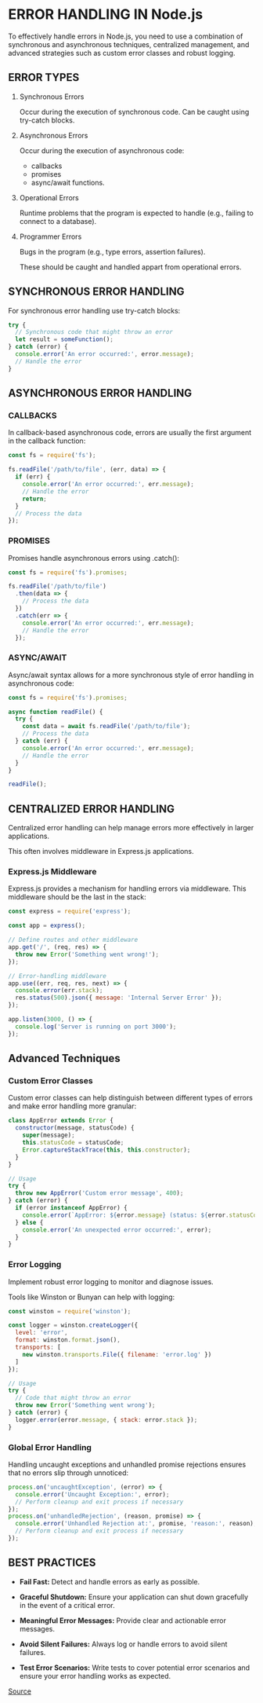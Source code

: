 # ERROR HANDLING IN Node.js

To effectively handle errors in Node.js, you need to use a combination of synchronous and asynchronous techniques, centralized management, and advanced strategies such as custom error classes and robust logging.

## ERROR TYPES

1. Synchronous Errors

    Occur during the execution of synchronous code. Can be caught using try-catch blocks.

2. Asynchronous Errors

    Occur during the execution of asynchronous code:
    - callbacks
    - promises
    - async/await functions.

3. Operational Errors

    Runtime problems that the program is expected to handle (e.g., failing to connect to a database).

4. Programmer Errors

    Bugs in the program (e.g., type errors, assertion failures).
    
    These should be caught and handled appart from operational errors.

## SYNCHRONOUS ERROR HANDLING

For synchronous error handling use try-catch blocks:

```js
try {
  // Synchronous code that might throw an error
  let result = someFunction();
} catch (error) {
  console.error('An error occurred:', error.message);
  // Handle the error
}
```

## ASYNCHRONOUS ERROR HANDLING

### CALLBACKS

In callback-based asynchronous code, errors are usually the first argument in the callback function:

```js
const fs = require('fs');

fs.readFile('/path/to/file', (err, data) => {
  if (err) {
    console.error('An error occurred:', err.message);
    // Handle the error
    return;
  }
  // Process the data
});
```

### PROMISES

Promises handle asynchronous errors using .catch():

```js
const fs = require('fs').promises;

fs.readFile('/path/to/file')
  .then(data => {
    // Process the data
  })
  .catch(err => {
    console.error('An error occurred:', err.message);
    // Handle the error
  });
  ```

### ASYNC/AWAIT

Async/await syntax allows for a more synchronous style of error handling in asynchronous code:

```js
const fs = require('fs').promises;

async function readFile() {
  try {
    const data = await fs.readFile('/path/to/file');
    // Process the data
  } catch (err) {
    console.error('An error occurred:', err.message);
    // Handle the error
  }
}

readFile();
```

## CENTRALIZED ERROR HANDLING

Centralized error handling can help manage errors more effectively in larger applications.

This often involves middleware in Express.js applications.

### Express.js Middleware

Express.js provides a mechanism for handling errors via middleware. This middleware should be the last in the stack:

```js
const express = require('express');

const app = express();

// Define routes and other middleware
app.get('/', (req, res) => {
  throw new Error('Something went wrong!');
});

// Error-handling middleware
app.use((err, req, res, next) => {
  console.error(err.stack);
  res.status(500).json({ message: 'Internal Server Error' });
});

app.listen(3000, () => {
  console.log('Server is running on port 3000');
});
```

## Advanced Techniques

### Custom Error Classes

Custom error classes can help distinguish between different types of errors and make error handling more granular:

```js
class AppError extends Error {
  constructor(message, statusCode) {
    super(message);
    this.statusCode = statusCode;
    Error.captureStackTrace(this, this.constructor);
  }
}

// Usage
try {
  throw new AppError('Custom error message', 400);
} catch (error) {
  if (error instanceof AppError) {
    console.error(`AppError: ${error.message} (status: ${error.statusCode})`);
  } else {
    console.error('An unexpected error occurred:', error);
  }
}
```

### Error Logging

Implement robust error logging to monitor and diagnose issues.

Tools like Winston or Bunyan can help with logging:

```js
const winston = require('winston');

const logger = winston.createLogger({
  level: 'error',
  format: winston.format.json(),
  transports: [
    new winston.transports.File({ filename: 'error.log' })
  ]
});

// Usage
try {
  // Code that might throw an error
  throw new Error('Something went wrong');
} catch (error) {
  logger.error(error.message, { stack: error.stack });
}
```

### Global Error Handling

Handling uncaught exceptions and unhandled promise rejections ensures that no errors slip through unnoticed:

```js
process.on('uncaughtException', (error) => {
  console.error('Uncaught Exception:', error);
  // Perform cleanup and exit process if necessary
});
process.on('unhandledRejection', (reason, promise) => {
  console.error('Unhandled Rejection at:', promise, 'reason:', reason);
  // Perform cleanup and exit process if necessary
});
```

## BEST PRACTICES

- **Fail Fast:** Detect and handle errors as early as possible.

- **Graceful Shutdown:** Ensure your application can shut down gracefully in the event of a critical error.

- **Meaningful Error Messages:** Provide clear and actionable error messages.

- **Avoid Silent Failures:** Always log or handle errors to avoid silent failures.

- **Test Error Scenarios:** Write tests to cover potential error scenarios and ensure your error handling works as expected.

[Source](https://dev.to/amritak27/advanced-error-handling-in-nodejs-1ep8)

